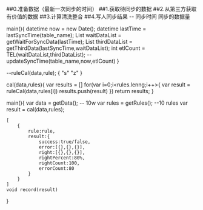 ##0.准备数据（最新一次同步的时间）
##1.获取待同步的数据
##2.从第三方获取有价值的数据
##3.计算清洗整合
##4.写人同步结果  -- 同步时间 同步的数据量


main(){
    datetime now = new Date();
    datetime lastTime =  lastSyncTime(table_name);
    List<tables> waitDataList =  getWaitForSyncData(lastTime);
    List<tables> thirdDataList = getThirdData(lastSyncTime,waitDataList);
    int etlCount =  TEL(waitDataList,thirdDataList); --
    updateSyncTime(table_name,now,etlCount)
}


--ruleCal(data,rule);
{
    "s"
    "z"
}

cal(data,rules){
    var results = []
    for(var i=0;i<rules.lenng;i++>{
        var result = ruleCal(data,rules[i])
        results.push(result)
    })
    return results;
}

main(){
    var data = getData(); -- 10w
    var rules = getRules(); --10 rules
    var result = cal(data,rules); 

    [
        {
            rule:rule,
            result:{
                success:true/false,
                error:[{},{},{}],
                right:[{},{},{}],
                rightPercent:80%,
                rightCount:100,
                errorCount:80
            }
        }
    ]
    void record(result)
}